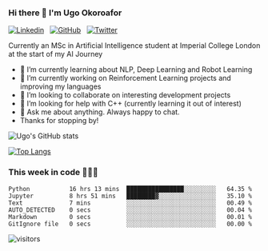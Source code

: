 ### Hi there 👋 I'm Ugo Okoroafor
[![Linkedin](https://img.shields.io/badge/linkedin-%230077B5.svg?style=for-the-badge&logo=linkedin&logoColor=white)](https://www.linkedin.com/in/ugo-okoroafor-49709878/) &nbsp;
[![GitHub](https://img.shields.io/badge/github-%23121011.svg?style=for-the-badge&logo=github&logoColor=white)](https://github.com/Uokoroafor/uokoroafor) &nbsp;
[![Twitter](https://img.shields.io/badge/Twitter-1DA1F2?style=for-the-badge&logo=twitter&logoColor=white)](https://twitter.com/ArtificialUgo)&nbsp;

Currently an MSc in Artificial Intelligence student at Imperial College London at the start of my AI Journey

- 🌱 I’m currently learning about NLP, Deep Learning and Robot Learning
- 🔭 I’m currently working on Reinforcement Learning projects and improving my languages
- 👯 I’m looking to collaborate on interesting development projects
- 🤔 I’m looking for help with C++ (currently learning it out of interest)
- 💬 Ask me about anything. Always happy to chat.
- Thanks for stopping by!


![Ugo's GitHub stats](https://github-readme-stats-eight-theta.vercel.app/api?username=uokoroafor&show_icons=true&theme=transparent&hide=stars,issues)

[![Top Langs](https://github-readme-stats-git-masterrstaa-rickstaa.vercel.app/api/top-langs/?username=uokoroafor&layout=compact&theme=transparent)](https://github.com/uokoroafor/)



### This week in code 👨🏾‍💻
<!--START_SECTION:waka-->

```text
Python           16 hrs 13 mins  ████████████████░░░░░░░░░   64.35 %
Jupyter          8 hrs 51 mins   ████████▓░░░░░░░░░░░░░░░░   35.10 %
Text             7 mins          ░░░░░░░░░░░░░░░░░░░░░░░░░   00.49 %
AUTO_DETECTED    0 secs          ░░░░░░░░░░░░░░░░░░░░░░░░░   00.04 %
Markdown         0 secs          ░░░░░░░░░░░░░░░░░░░░░░░░░   00.01 %
GitIgnore file   0 secs          ░░░░░░░░░░░░░░░░░░░░░░░░░   00.00 %
```

<!--END_SECTION:waka-->
 ![visitors](https://visitor-badge.glitch.me/badge?page_id=${uokoroafor}.${uokoroafor})

<!--
**Uokoroafor/Uokoroafor** is a ✨ _special_ ✨ repository because its `README.md` (this file) appears on your GitHub profile.

Here are some ideas to get you started:

- 🔭 I’m currently working on ...
- 🌱 I’m currently learning ...
- 👯 I’m looking to collaborate on ...
- 🤔 I’m looking for help with ...
- 💬 Ask me about ...
- 📫 How to reach me: ...
- 😄 Pronouns: ...
- ⚡ Fun fact: ...
[![Ugo's's wakatime stats](https://github-readme-stats.vercel.app/api/wakatime?username=willianrod)](https://github.com/anuraghazra/github-readme-stats)

-->


